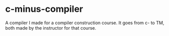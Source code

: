 # c-minus-compiler
A compiler I made for a compiler construction course. It goes from c- to TM, both made by the instructor for that course.
